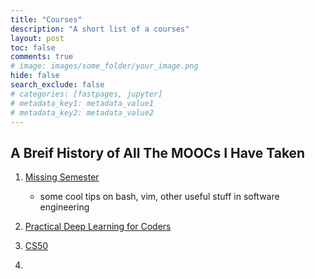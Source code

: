 ```yaml
---
title: "Courses"
description: "A short list of a courses"
layout: post
toc: false
comments: true
# image: images/some_folder/your_image.png
hide: false
search_exclude: false
# categories: [fastpages, jupyter]
# metadata_key1: metadata_value1
# metadata_key2: metadata_value2
---
```


## A Breif History of All The MOOCs I Have Taken

1. [Missing Semester](https://missing.csail.mit.edu/)
	* some cool tips on  bash, vim, other useful stuff in software engineering

2. [Practical Deep Learning for Coders](https://course.fast.ai/)
3. [CS50](https://cs50.harvard.edu/x/2022/)
4. 
